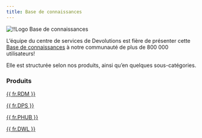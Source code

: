 ```yaml
---
title: Base de connaissances
---
```

![!!Logo Base de connaissances](/img/en/server/logo-knowledge-base-120.png)

L’équipe du centre de services de Devolutions est fière de présenter cette [Base de connaissances](/fr/kb/devolutions-customer-success/) à notre communauté de plus de 800 000 utilisateurs!  

Elle est structurée selon nos produits, ainsi qu’en quelques sous-catégories.  

### Produits 

[{{ fr.RDM }}](fr//kb/remote-desktop-manager/)  

[{{ fr.DPS }}](/fr/kb/devolutions-server/)  

[{{ fr.PHUB }}](/fr/kb/password-hub/)  

[{{ fr.DWL }}](/fr/kb/devolutions-web-login/)  

